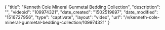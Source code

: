 {
    "title": "Kenneth Cole Mineral Gunmetal Bedding Collection",
    "description": "",
    "videoid": "109974321",
    "date_created": "1502519897",
    "date_modified": "1516727956",
    "type": "captivate",
    "layout": "video",
    "url": "\/v\/kenneth-cole-mineral-gunmetal-bedding-collection\/109974321"
}